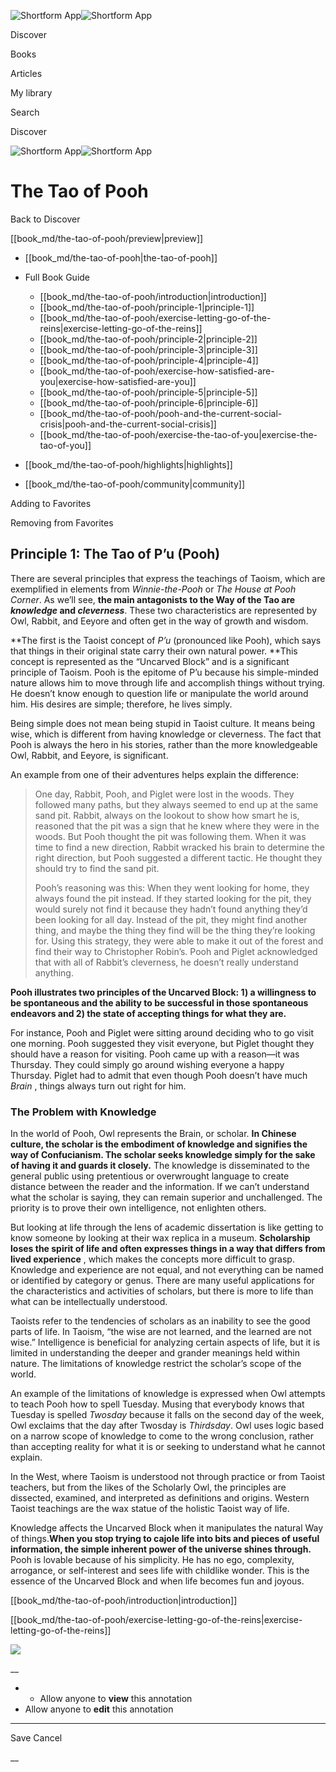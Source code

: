 ![Shortform App](/img/logo.36a2399e.svg)![Shortform App](/img/logo-dark.70c1b072.svg)

Discover

Books

Articles

My library

Search

Discover

![Shortform App](/img/logo.36a2399e.svg)![Shortform App](/img/logo-dark.70c1b072.svg)

# The Tao of Pooh

Back to Discover

[[book_md/the-tao-of-pooh/preview|preview]]

  * [[book_md/the-tao-of-pooh|the-tao-of-pooh]]
  * Full Book Guide

    * [[book_md/the-tao-of-pooh/introduction|introduction]]
    * [[book_md/the-tao-of-pooh/principle-1|principle-1]]
    * [[book_md/the-tao-of-pooh/exercise-letting-go-of-the-reins|exercise-letting-go-of-the-reins]]
    * [[book_md/the-tao-of-pooh/principle-2|principle-2]]
    * [[book_md/the-tao-of-pooh/principle-3|principle-3]]
    * [[book_md/the-tao-of-pooh/principle-4|principle-4]]
    * [[book_md/the-tao-of-pooh/exercise-how-satisfied-are-you|exercise-how-satisfied-are-you]]
    * [[book_md/the-tao-of-pooh/principle-5|principle-5]]
    * [[book_md/the-tao-of-pooh/principle-6|principle-6]]
    * [[book_md/the-tao-of-pooh/pooh-and-the-current-social-crisis|pooh-and-the-current-social-crisis]]
    * [[book_md/the-tao-of-pooh/exercise-the-tao-of-you|exercise-the-tao-of-you]]
  * [[book_md/the-tao-of-pooh/highlights|highlights]]
  * [[book_md/the-tao-of-pooh/community|community]]



Adding to Favorites 

Removing from Favorites 

## Principle 1: The Tao of P’u (Pooh)

There are several principles that express the teachings of Taoism, which are exemplified in elements from _Winnie-the-Pooh_ or _The House at Pooh Corner_. As we’ll see, **the main antagonists to the Way of the Tao are _knowledge_ and _cleverness_**. These two characteristics are represented by Owl, Rabbit, and Eeyore and often get in the way of growth and wisdom.

**The first is the Taoist concept of _P’u_ (pronounced like Pooh), which says that things in their original state carry their own natural power. **This concept is represented as the “Uncarved Block” and is a significant principle of Taoism. Pooh is the epitome of P’u because his simple-minded nature allows him to move through life and accomplish things without trying. He doesn’t know enough to question life or manipulate the world around him. His desires are simple; therefore, he lives simply.

Being simple does not mean being stupid in Taoist culture. It means being wise, which is different from having knowledge or cleverness. The fact that Pooh is always the hero in his stories, rather than the more knowledgeable Owl, Rabbit, and Eeyore, is significant.

An example from one of their adventures helps explain the difference:

> One day, Rabbit, Pooh, and Piglet were lost in the woods. They followed many paths, but they always seemed to end up at the same sand pit. Rabbit, always on the lookout to show how smart he is, reasoned that the pit was a sign that he knew where they were in the woods. But Pooh thought the pit was following them. When it was time to find a new direction, Rabbit wracked his brain to determine the right direction, but Pooh suggested a different tactic. He thought they should try to find the sand pit.
> 
> Pooh’s reasoning was this: When they went looking for home, they always found the pit instead. If they started looking for the pit, they would surely not find it because they hadn’t found anything they’d been looking for all day. Instead of the pit, they might find another thing, and maybe the thing they find will be the thing they’re looking for. Using this strategy, they were able to make it out of the forest and find their way to Christopher Robin’s. Pooh and Piglet acknowledged that with all of Rabbit’s cleverness, he doesn’t really understand anything.

**Pooh illustrates two principles of the Uncarved Block: 1) a willingness to be spontaneous and the ability to be successful in those spontaneous endeavors and 2) the state of accepting things for what they are.**

For instance, Pooh and Piglet were sitting around deciding who to go visit one morning. Pooh suggested they visit everyone, but Piglet thought they should have a reason for visiting. Pooh came up with a reason—it was Thursday. They could simply go around wishing everyone a happy Thursday. Piglet had to admit that even though Pooh doesn’t have much _Brain_ , things always turn out right for him.

### The Problem with Knowledge

In the world of Pooh, Owl represents the Brain, or scholar. **In Chinese culture, the scholar is the embodiment of knowledge and signifies the way of Confucianism. The scholar seeks knowledge simply for the sake of having it and guards it closely.** The knowledge is disseminated to the general public using pretentious or overwrought language to create distance between the reader and the information. If we can’t understand what the scholar is saying, they can remain superior and unchallenged. The priority is to prove their own intelligence, not enlighten others.

But looking at life through the lens of academic dissertation is like getting to know someone by looking at their wax replica in a museum. **Scholarship loses the spirit of life and often expresses things in a way that differs from lived experience** , which makes the concepts more difficult to grasp. Knowledge and experience are not equal, and not everything can be named or identified by category or genus. There are many useful applications for the characteristics and activities of scholars, but there is more to life than what can be intellectually understood.

Taoists refer to the tendencies of scholars as an inability to see the good parts of life. In Taoism, “the wise are not learned, and the learned are not wise.” Intelligence is beneficial for analyzing certain aspects of life, but it is limited in understanding the deeper and grander meanings held within nature. The limitations of knowledge restrict the scholar’s scope of the world.

An example of the limitations of knowledge is expressed when Owl attempts to teach Pooh how to spell Tuesday. Musing that everybody knows that Tuesday is spelled _Twosday_ because it falls on the second day of the week, Owl exclaims that the day after Twosday is _Thirdsday_. Owl uses logic based on a narrow scope of knowledge to come to the wrong conclusion, rather than accepting reality for what it is or seeking to understand what he cannot explain.

In the West, where Taoism is understood not through practice or from Taoist teachers, but from the likes of the Scholarly Owl, the principles are dissected, examined, and interpreted as definitions and origins. Western Taoist teachings are the wax statue of the holistic Taoist way of life.

Knowledge affects the Uncarved Block when it manipulates the natural Way of things.**When you stop trying to cajole life into bits and pieces of useful information, the simple inherent power of the universe shines through.** Pooh is lovable because of his simplicity. He has no ego, complexity, arrogance, or self-interest and sees life with childlike wonder. This is the essence of the Uncarved Block and when life becomes fun and joyous.

[[book_md/the-tao-of-pooh/introduction|introduction]]

[[book_md/the-tao-of-pooh/exercise-letting-go-of-the-reins|exercise-letting-go-of-the-reins]]

![](https://bat.bing.com/action/0?ti=56018282&Ver=2&mid=fcb3b947-34dc-45cf-bafb-5b1f3fe15574&sid=1711133063fa11eebdec89a8b8ae3bbc&vid=171147a063fa11eea7440fcfeb230d96&vids=0&msclkid=N&pi=0&lg=en-US&sw=800&sh=600&sc=24&nwd=1&tl=Shortform%20%7C%20Book&p=https%3A%2F%2Fwww.shortform.com%2Fapp%2Fbook%2Fthe-tao-of-pooh%2Fprinciple-1&r=&lt=325&evt=pageLoad&sv=1&rn=56922)

__

  *   * Allow anyone to **view** this annotation
  * Allow anyone to **edit** this annotation



* * *

Save Cancel

__



